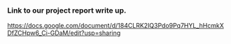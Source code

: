 ### Link to our project report write up.
https://docs.google.com/document/d/184CLRK2IQ3Pdo9Pq7HYL_hHcmkXDfZCHpw6_Ci-GDaM/edit?usp=sharing

